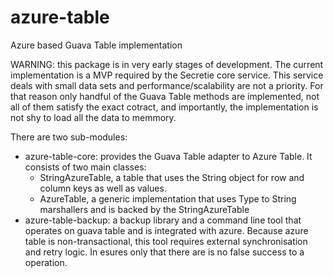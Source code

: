 azure-table
===========

Azure based Guava Table implementation


WARNING: this package is in very early stages of development. The current implementation is a MVP required by the Secretie core service. This service deals with small data sets and performance/scalability are not a priority.
For that reason only handful of the Guava Table methods are implemented, not all of them satisfy the exact cotract, and importantly, the implementation is not shy to load all the data to memmory.

There are two sub-modules:
- azure-table-core: provides the Guava Table adapter to Azure Table. It consists of two main classes:
  - StringAzureTable, a table that uses the String object for row and column keys as well as values.
  - AzureTable, a generic implementation that uses Type to String marshallers and is backed by the StringAzureTable
- azure-table-backup: a backup library and a command line tool that operates on guava table and is integrated with azure. Because azure table is non-transactional, this tool requires external synchronisation and retry logic. In esures only that there are is no false success to a operation.
